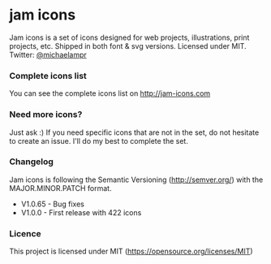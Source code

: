 # jam icons
Jam icons is a set of icons designed for web projects, illustrations, print projects, etc. Shipped in both font &amp; svg versions. Licensed under MIT. Twitter: [@michaelampr](https://twitter.com/michaelampr)

### Complete icons list
You can see the complete icons list on http://jam-icons.com 

### Need more icons?
Just ask :) 
If you need specific icons that are not in the set, do not hesitate to create an issue. I'll do my best to complete the set.

### Changelog
Jam icons is following the Semantic Versioning (http://semver.org/) with the MAJOR.MINOR.PATCH format.
- V1.0.65 - Bug fixes
- V1.0.0 - First release with 422 icons

### Licence
This project is licensed under MIT (https://opensource.org/licenses/MIT)
